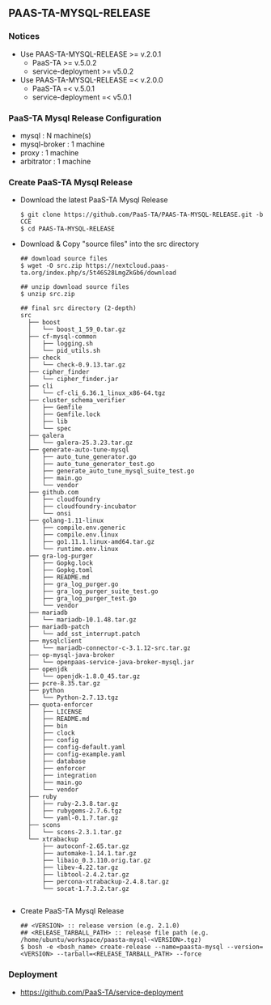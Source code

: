 ## PAAS-TA-MYSQL-RELEASE   

### Notices   
  - Use PAAS-TA-MYSQL-RELEASE >= v.2.0.1   
    - PaaS-TA >= v.5.0.2   
    - service-deployment >= v5.0.2   
  - Use PAAS-TA-MYSQL-RELEASE =< v.2.0.0   
    - PaaS-TA =< v.5.0.1   
    - service-deployment =< v5.0.1   

### PaaS-TA Mysql Release Configuration    
  - mysql : N machine(s)   
  - mysql-broker : 1 machine   
  - proxy : 1 machine   
  - arbitrator : 1 machine   

### Create PaaS-TA Mysql Release   
  - Download the latest PaaS-TA Mysql Release    
    ```   
    $ git clone https://github.com/PaaS-TA/PAAS-TA-MYSQL-RELEASE.git -b CCE   
    $ cd PAAS-TA-MYSQL-RELEASE   
    ```   
  - Download & Copy "source files" into the src directory   
    ```   
    ## download source files   
    $ wget -O src.zip https://nextcloud.paas-ta.org/index.php/s/5t46S28LmgZkGb6/download

    ## unzip download source files   
    $ unzip src.zip   

    ## final src directory (2-depth)  
    src
      ├── boost
      │   └── boost_1_59_0.tar.gz
      ├── cf-mysql-common
      │   ├── logging.sh
      │   └── pid_utils.sh
      ├── check
      │   └── check-0.9.13.tar.gz
      ├── cipher_finder
      │   └── cipher_finder.jar
      ├── cli
      │   └── cf-cli_6.36.1_linux_x86-64.tgz
      ├── cluster_schema_verifier
      │   ├── Gemfile
      │   ├── Gemfile.lock
      │   ├── lib
      │   └── spec
      ├── galera
      │   └── galera-25.3.23.tar.gz
      ├── generate-auto-tune-mysql
      │   ├── auto_tune_generator.go
      │   ├── auto_tune_generator_test.go
      │   ├── generate_auto_tune_mysql_suite_test.go
      │   ├── main.go
      │   └── vendor
      ├── github.com
      │   ├── cloudfoundry
      │   ├── cloudfoundry-incubator
      │   └── onsi
      ├── golang-1.11-linux
      │   ├── compile.env.generic
      │   ├── compile.env.linux
      │   ├── go1.11.1.linux-amd64.tar.gz
      │   └── runtime.env.linux
      ├── gra-log-purger
      │   ├── Gopkg.lock
      │   ├── Gopkg.toml
      │   ├── README.md
      │   ├── gra_log_purger.go
      │   ├── gra_log_purger_suite_test.go
      │   ├── gra_log_purger_test.go
      │   └── vendor
      ├── mariadb
      │   └── mariadb-10.1.48.tar.gz
      ├── mariadb-patch
      │   └── add_sst_interrupt.patch
      ├── mysqlclient
      │   └── mariadb-connector-c-3.1.12-src.tar.gz
      ├── op-mysql-java-broker
      │   └── openpaas-service-java-broker-mysql.jar
      ├── openjdk
      │   └── openjdk-1.8.0_45.tar.gz
      ├── pcre-8.35.tar.gz
      ├── python
      │   └── Python-2.7.13.tgz
      ├── quota-enforcer
      │   ├── LICENSE
      │   ├── README.md
      │   ├── bin
      │   ├── clock
      │   ├── config
      │   ├── config-default.yaml
      │   ├── config-example.yaml
      │   ├── database
      │   ├── enforcer
      │   ├── integration
      │   ├── main.go
      │   └── vendor
      ├── ruby
      │   ├── ruby-2.3.8.tar.gz
      │   ├── rubygems-2.7.6.tgz
      │   └── yaml-0.1.7.tar.gz
      ├── scons
      │   └── scons-2.3.1.tar.gz
      └── xtrabackup
          ├── autoconf-2.65.tar.gz
          ├── automake-1.14.1.tar.gz
          ├── libaio_0.3.110.orig.tar.gz
          ├── libev-4.22.tar.gz
          ├── libtool-2.4.2.tar.gz
          ├── percona-xtrabackup-2.4.8.tar.gz
          └── socat-1.7.3.2.tar.gz
      
    ```   
  - Create PaaS-TA Mysql Release   
    ```   
    ## <VERSION> :: release version (e.g. 2.1.0)   
    ## <RELEASE_TARBALL_PATH> :: release file path (e.g. /home/ubuntu/workspace/paasta-mysql-<VERSION>.tgz)   
    $ bosh -e <bosh_name> create-release --name=paasta-mysql --version=<VERSION> --tarball=<RELEASE_TARBALL_PATH> --force   
    ```   
### Deployment   
- https://github.com/PaaS-TA/service-deployment   
